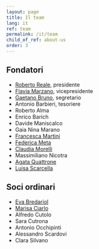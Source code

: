```yaml
---
layout: page
title: Il team
lang: it
ref: team
permalink: /it/team
child_of_ref: about-us
order: 3
---
```


## Fondatori

- [Roberto Reale](/it/bio-roberto-reale), presidente
- [Flavia Marzano](/it/bio-flavia-marzano), vicepresidente
- [Gaetano Bruno](/it/bio-gaetano-bruno), segretario
- Antonio Barbieri, tesoriere
- Roberto Alma
- Enrico Barich
- Davide Maniscalco
- Gaia Nina Marano
- [Francesca Martini](/it/bio-francesca-martini)
- [Federica Meta](/it/bio-federica-meta)
- [Claudia Morelli](/it/bio-claudia-morelli)
- Massimiliano Nicotra
- [Agata Quattrone](/it/bio-agata-quattrone)
- [Luisa Scarcella](/it/bio-luisa-scarcella)

## Soci ordinari

- [Eva Bredariol](/it/bio-eva-bredariol)
- [Marisa Ciarlo](/it/bio-marisa-ciarlo)
- Alfredo Cutolo
- Sara Cutrona
- Antonio Occhipinti
- Alessandro Scardovi
- Clara Silvano
